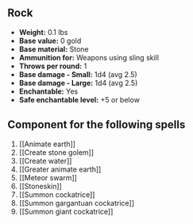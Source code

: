 ## Rock
- **Weight:** 0.1 lbs
- **Base value:** 0 gold
- **Base material:** Stone
- **Ammunition for:** Weapons using sling skill
- **Throws per round:** 1
- **Base damage - Small:** 1d4 (avg 2.5)
- **Base damage - Large:** 1d4 (avg 2.5)
- **Enchantable:** Yes
- **Safe enchantable level:** +5 or below

## Component for the following spells

1. [[Animate earth]]
2. [[Create stone golem]]
3. [[Create water]]
4. [[Greater animate earth]]
5. [[Meteor swarm]]
6. [[Stoneskin]]
7. [[Summon cockatrice]]
8. [[Summon gargantuan cockatrice]]
9. [[Summon giant cockatrice]]
